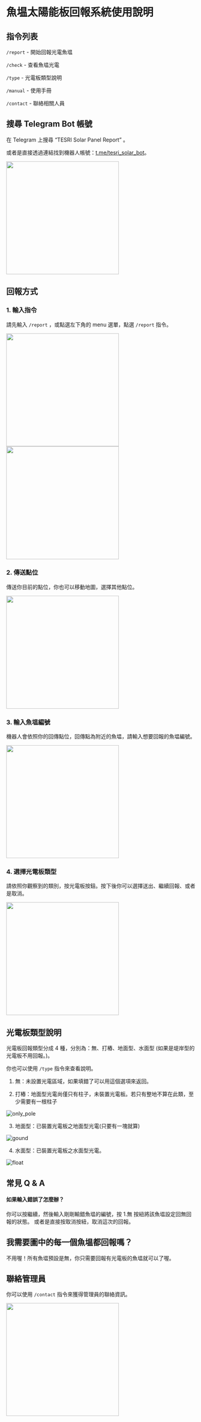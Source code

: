 # 魚塭太陽能板回報系統使用說明


## 指令列表
`/report` - 開始回報光電魚塭

`/check` - 查看魚塭光電

`/type` - 光電板類型說明

`/manual` - 使用手冊

`/contact` - 聯絡相關人員

## 搜尋 Telegram Bot 帳號
在 Telegram 上搜尋 “TESRI Solar Panel Report” 。

或者是直接透過連結找到機器人帳號：[t.me/tesri_solar_bot](https://t.me/tesri_solar_bot)。

<img src="./img/search_bot.jpeg" width="300">


## 回報方式

### 1. 輸入指令
請先輸入 `/report` ，或點選左下角的 menu 選單，點選 `/report` 指令。

<img src="./img/report_command.jpeg" width="300">

<img src="./img/ask_location.jpeg" width="300">

### 2. 傳送點位
傳送你目前的點位，你也可以移動地圖，選擇其他點位。

<img src="./img/select_location.PNG" width="300">

### 3. 輸入魚塭編號
機器人會依照你的回傳點位，回傳點為附近的魚塭，請輸入想要回報的魚塭編號。

<img src="./img/send_pond_index.PNG" width="300">

### 4. 選擇光電板類型
請依照你觀察到的類別，按光電板按鈕。按下後你可以選擇送出、繼續回報、或者是取消。

<img src="./img/select_type_and_sent.PNG" width="300">

## 光電板類型說明
光電板回報類型分成 4 種，分別為：無、打樁、地面型、水面型 (如果是堤岸型的光電板不用回報。)。

你也可以使用 `/type` 指令來查看說明。

1. 無：未設置光電區域，如果填錯了可以用這個選項來返回。

2. 打樁：地面型光電尚僅只有柱子，未裝置光電板。若只有整地不算在此類，至少需要有一根柱子

![only_pole](./img/only_pole_solar.jpg)

3. 地面型：已裝置光電板之地面型光電(只要有一塊就算)

![gound](./img/gound_solar.jpg)

4. 水面型：已裝置光電板之水面型光電。

![float](./img/float_solar.jpg)


## 常見 Q & A
#### 如果輸入錯誤了怎麼辦？
你可以按繼續，然後輸入剛剛輸錯魚塭的編號，按 1.無 按紐將該魚塭設定回無回報的狀態。
或者是直接按取消按紐，取消這次的回報。

## 我需要圖中的每一個魚塭都回報嗎？
不用喔！所有魚塭預設是無，你只需要回報有光電板的魚塭就可以了喔。

## 聯絡管理員
你可以使用 `/contact` 指令來獲得管理員的聯絡資訊。

<img src="./img/contact.jpeg" width="300">

